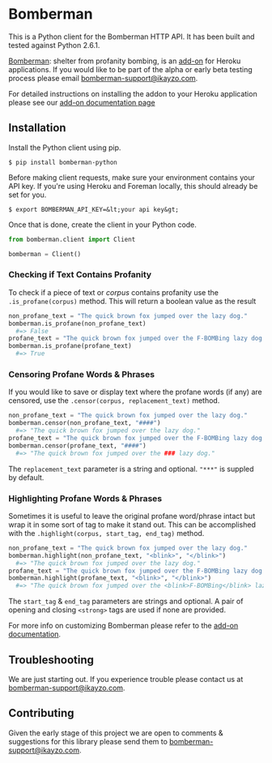 # Bomberman

This is a Python client for the Bomberman HTTP API. It has been built
and tested against Python 2.6.1.

[Bomberman](http://addons.heroku.com/bomberman): shelter from profanity bombing, is an [add-on](http://addons.heroku.com) for Heroku
applications. If you would like to be part of the alpha or early beta
testing process please email <bomberman-support@ikayzo.com>.

For detailed instructions on installing the addon to your Heroku
application please see our [add-on documentation page](http://bomberman.ikayzo.com/)

## Installation

Install the Python client using pip.

```term
$ pip install bomberman-python
```

Before making client requests, make sure your environment contains your API key. If you're using Heroku and Foreman locally, this should already be set for you.

```term
$ export BOMBERMAN_API_KEY=&lt;your api key&gt;
```

Once that is done, create the client in your Python code.
```python
from bomberman.client import Client

bomberman = Client()
```

### Checking if Text Contains Profanity

To check if a piece of text or *corpus* contains profanity use the
`.is_profane(corpus)` method.  This will return a boolean value as the
result

```python
non_profane_text = "The quick brown fox jumped over the lazy dog."
bomberman.is_profane(non_profane_text)
  #=> False
profane_text = "The quick brown fox jumped over the F-BOMBing lazy dog."
bomberman.is_profane(profane_text)
  #=> True
```

### Censoring Profane Words & Phrases

If you would like to save or display text where the profane words (if
any) are censored, use the `.censor(corpus, replacement_text)` method.

```python
non_profane_text = "The quick brown fox jumped over the lazy dog."
bomberman.censor(non_profane_text, "####")
  #=> "The quick brown fox jumped over the lazy dog."
profane_text = "The quick brown fox jumped over the F-BOMBing lazy dog."
bomberman.censor(profane_text, "####")
  #=> "The quick brown fox jumped over the ### lazy dog."
```

The `replacement_text` parameter is a string and optional. `"***"` is
suppled by default.

### Highlighting Profane Words & Phrases

Sometimes it is useful to leave the original profane word/phrase intact
but wrap it in some sort of tag to make it stand out. This can be
accomplished with the `.highlight(corpus, start_tag, end_tag)` method.

```python
non_profane_text = "The quick brown fox jumped over the lazy dog."
bomberman.highlight(non_profane_text, "<blink>", "</blink>")
  #=> "The quick brown fox jumped over the lazy dog."
profane_text = "The quick brown fox jumped over the F-BOMBing lazy dog."
bomberman.highlight(profane_text, "<blink>", "</blink>")
  #=> "The quick brown fox jumped over the <blink>F-BOMBing</blink> lazy dog."
```

The `start_tag` & `end_tag` parameters are strings and optional. A pair
of opening and closing `<strong>` tags are used if none are provided.

For more info on customizing Bomberman please refer to the [add-on documentation](http://bomberman.ikayzo.com/).

## Troubleshooting

We are just starting out.  If you experience trouble please contact us
at <bomberman-support@ikayzo.com>.

## Contributing

Given the early stage of this project we are open to comments &
suggestions for this library please send them to <bomberman-support@ikayzo.com>.